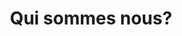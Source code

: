 ---
title: Qui sommes nous?
fundation:
  logo: "/who/2100.png"
  text: La Fondation 2100, sous égide de la Fondation ParisTech, a vocation à promouvoir
    la prospective de long terme des sociétés humaines. Elle prolonge les travaux
    entamés il y a près de quarante ans sous la direction de Thierry Gaudin par le
    Centre de Prospective et d’Évaluation du Ministère de la Recherche puis par l’association
    Prospective 2100. Aujourd’hui, elle anime les efforts de prospective par un prix
    de thèses décerné avec un cercle d'académiciens, un concours sur les futurs positifs
    en partenariat avec l’Institut d’Études Avancées de Paris, et un projet international
    de prospective mondiale (revisitant le rapport 2100, Récit du prochain siècle
    publié en 1990).
  title: Fondation 2100
  url: https://2100.org
ias:
  logo: "/who/ias.webp"
  text: L'Institut d'études avancées de Paris est un centre de recherche indépendant
    en sciences humaines et sociales qui vise à favoriser l'intelligence collective
    par la recherche interdisciplinaire et l'expérimentation de nouveaux formats de
    collaborations intersectorielles. Pour ce faire, il invite en résidence des chercheurs
    internationaux de haut niveau, organise des événements scientifiques, et met en
    place des espaces de réflexion et d’échanges associant universitaires, citoyens,
    décideurs politiques et industriels.
  title: L'Institut d'études avancées de Paris
  url: https://www.paris-iea.fr/fr/
iff:
  logo: "/who/iffs.png"
  text: L'institut a deux tâches, dont l'une consiste à mener des études prospectives,
    à promouvoir une perspective orientée vers l'avenir dans la recherche suédoise,
    et à utiliser et développer une théorie et une méthodologie appropriées. Nos recherches
    sont guidées par des programmes de recherche, et le programme actuel comprend
    des recherches sur le changement climatique, les nouvelles technologies, les préjugés
    qui régissent nos actions, qui prendra quelles décisions, et le bien-être de nos
    jeunes. Les chercheurs de l'institut mènent principalement des recherches dans
    le cadre de ce programme. Notre deuxième mission est de stimuler une discussion
    ouverte et large sur les possibilités et les menaces qui pèsent sur le développement
    social futur. Nous le faisons en organisant des séminaires, en publiant des rapports
    et en communiquant les résultats de nos recherches par le biais de bulletins d'information,
    de Facebook, de Twitter et de notre site, mais aussi en faisant participer nos
    chercheurs à des débats, en rendant visite à des politiciens, des organismes gouvernementaux
    et des entreprises, et en partageant leurs connaissances par le biais des médias
    publics.
  title: Institute for Futures Studies
  url: https://www.iffs.se/en/

---